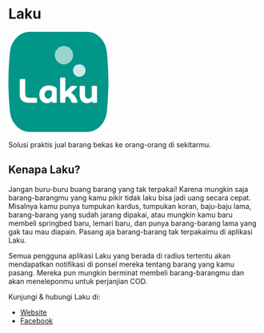 # Laku

<img src="images/logo.png?raw=true" alt="Laku Logo" title="Laku Logo" width="200"/>

Solusi praktis jual barang bekas ke orang-orang di sekitarmu.

## Kenapa Laku?

Jangan buru-buru buang barang yang tak terpakai! Karena mungkin saja barang-barangmu yang kamu pikir tidak laku bisa jadi uang secara cepat. Misalnya kamu punya tumpukan kardus, tumpukan koran, baju-baju lama, barang-barang yang sudah jarang dipakai, atau mungkin kamu baru membeli springbed baru, lemari baru, dan punya barang-barang lama yang gak tau mau diapain. Pasang aja barang-barang tak terpakaimu di aplikasi Laku.

Semua pengguna aplikasi Laku yang berada di radius tertentu akan mendapatkan notifikasi di ponsel mereka tentang barang yang kamu pasang. Mereka pun mungkin berminat membeli barang-barangmu dan akan meneleponmu untuk perjanjian COD.

Kunjungi & hubungi Laku di:

- [Website](https://www.taufiknur.com/laku/)
- [Facebook](https://www.facebook.com/lakuapp)
